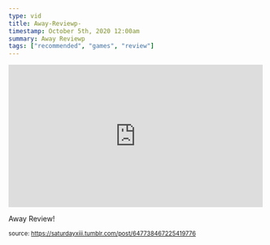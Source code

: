 ```yaml
---
type: vid
title: Away-Reviewp-
timestamp: October 5th, 2020 12:00am
summary: Away Reviewp 
tags: ["recommended", "games", "review"]
---
```

<iframe width="500" height="281"  id="youtube_iframe" src="https://www.youtube.com/embed/beF1Tv5BIeI?feature=oembed&amp;enablejsapi=1&amp;origin=http://safe.txmblr.com&amp;wmode=opaque" frameborder="0" allow="accelerometer; autoplay; clipboard-write; encrypted-media; gyroscope; picture-in-picture" allowfullscreen></iframe>                    
                                            
Away Review!
 
                                                    
<small>source: https://saturdayxiii.tumblr.com/post/647738467225419776</small>